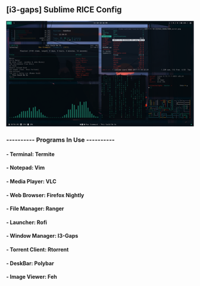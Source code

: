 ## [i3-gaps] Sublime RICE Config


![alt text](/img/scrot.png "Simple.")

### ---------- Programs In Use ----------

#### - Terminal: Termite
#### - Notepad: Vim
#### - Media Player: VLC
#### - Web Browser: Firefox Nightly
#### - File Manager: Ranger
#### - Launcher: Rofi
#### - Window Manager: I3-Gaps
#### - Torrent Client: Rtorrent
#### - DeskBar: Polybar
#### - Image Viewer: Feh
